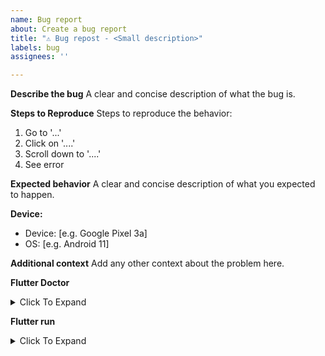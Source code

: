 ```yaml
---
name: Bug report
about: Create a bug report
title: "⚠️ Bug repost - <Small description>"
labels: bug
assignees: ''

---
```


**Describe the bug**
A clear and concise description of what the bug is.

**Steps to Reproduce**
Steps to reproduce the behavior:
1. Go to '...'
2. Click on '....'
3. Scroll down to '....'
4. See error

**Expected behavior**
A clear and concise description of what you expected to happen.

**Device:**
 - Device: [e.g. Google Pixel 3a]
 - OS: [e.g. Android 11]

**Additional context**
Add any other context about the problem here.

**Flutter Doctor**
<details><summary>Click To Expand</summary>
```
Run flutter doctor -v and paste the output here
```
</details>

**Flutter run**
<details><summary>Click To Expand</summary>
```
Run flutter run -v and paste the output here
```
</details>

